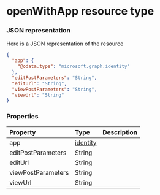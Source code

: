 # openWithApp resource type



### JSON representation

Here is a JSON representation of the resource

<!-- {
  "blockType": "resource",
  "optionalProperties": [

  ],
  "@odata.type": "microsoft.graph.openWithApp"
}-->

```json
{
  "app": {
    "@odata.type": "microsoft.graph.identity"
  },
  "editPostParameters": "String",
  "editUrl": "String",
  "viewPostParameters": "String",
  "viewUrl": "String"
}

```
### Properties
| Property	   | Type	|Description|
|:---------------|:--------|:----------|
|app|[identity](identity.md)||
|editPostParameters|String||
|editUrl|String||
|viewPostParameters|String||
|viewUrl|String||

<!-- uuid: 266d4504-ef04-4e1a-8698-2c9ac0dbd8aa
2015-10-15 16:49:29 UTC -->
<!-- {
  "type": "#page.annotation",
  "description": "openWithApp resource",
  "keywords": "",
  "section": "documentation",
  "tocPath": ""
}-->